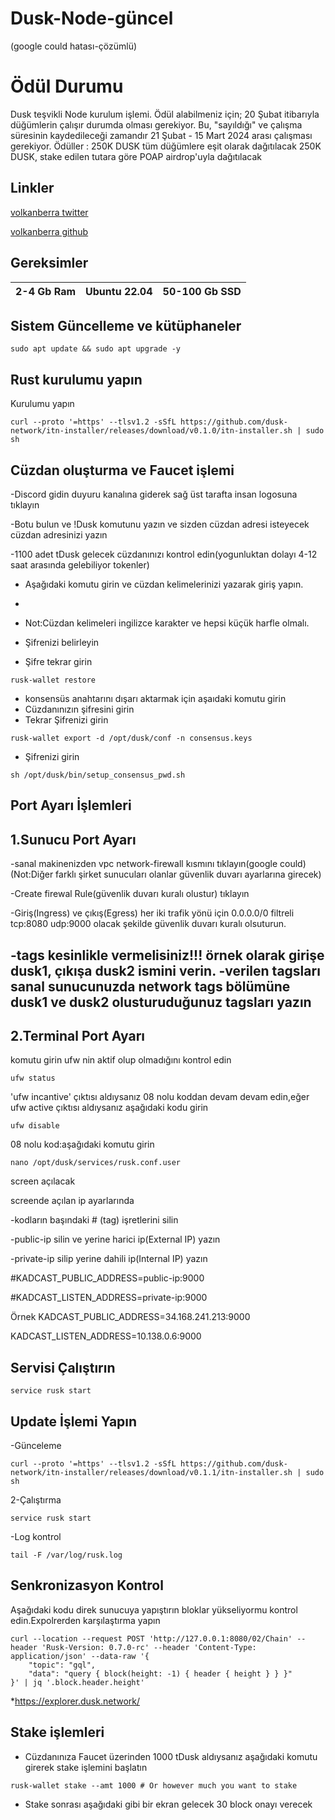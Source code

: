 # Dusk-Node-güncel

(google could hatası-çözümlü)

# Ödül Durumu

Dusk teşvikli Node kurulum işlemi. Ödül alabilmeniz için;
20 Şubat itibarıyla düğümlerin çalışır durumda olması gerekiyor. Bu, "sayıldığı" ve çalışma süresinin kaydedileceği zamandır
21 Şubat - 15 Mart 2024 arası çalışması gerekiyor.
Ödüller :
250K DUSK tüm düğümlere eşit olarak dağıtılacak
250K DUSK, stake edilen tutara göre POAP airdrop'uyla dağıtılacak


## Linkler

 [volkanberra twitter](https://twitter.com/BerraVolkan)

 [volkanberra github](https://github.com/Volkan081)
 
 


## Gereksimler

| 2-4 Gb Ram  | Ubuntu 22.04 |  50-100 Gb SSD | 
| ----------------- | ----------------- | ----------------- |



## Sistem Güncelleme ve kütüphaneler

```shell
sudo apt update && sudo apt upgrade -y
```


## Rust kurulumu yapın  

Kurulumu yapın

```shell
curl --proto '=https' --tlsv1.2 -sSfL https://github.com/dusk-network/itn-installer/releases/download/v0.1.0/itn-installer.sh | sudo sh
```



## Cüzdan oluşturma ve Faucet işlemi 


-Discord gidin duyuru kanalına giderek sağ üst tarafta insan logosuna tıklayın

-Botu bulun ve !Dusk komutunu yazın ve sizden cüzdan adresi isteyecek cüzdan adresinizi yazın

-1100 adet tDusk gelecek cüzdanınızı kontrol edin(yogunluktan dolayı 4-12 saat arasında gelebiliyor tokenler)

- Aşağıdaki komutu girin ve cüzdan kelimelerinizi yazarak giriş yapın.
- 
- Not:Cüzdan kelimeleri ingilizce karakter ve hepsi küçük harfle olmalı.
  
- Şifrenizi belirleyin
  
- Şifre tekrar girin

```shell
rusk-wallet restore
```

- konsensüs anahtarını dışarı aktarmak için aşaıdaki komutu girin
- Cüzdanınızın şifresini girin
- Tekrar Şifrenizi girin


```shell
rusk-wallet export -d /opt/dusk/conf -n consensus.keys
```

- Şifrenizi girin

```shell
sh /opt/dusk/bin/setup_consensus_pwd.sh
```

## Port Ayarı İşlemleri

## 1.Sunucu Port Ayarı

-sanal makinenizden vpc network-firewall kısmını tıklayın(google could) 
(Not:Diğer farklı şirket sunucuları olanlar güvenlik duvarı ayarlarına girecek)

-Create firewal Rule(güvenlik duvarı kuralı olustur) tıklayın

-Giriş(Ingress) ve çıkış(Egress) her iki trafik yönü için 0.0.0.0/0 filtreli  tcp:8080 udp:9000 olacak şekilde güvenlik duvarı kuralı olsuturun.

-tags kesinlikle vermelisiniz!!! örnek olarak girişe dusk1, çıkışa dusk2 ismini verin.
-verilen tagsları sanal sunucunuzda network tags bölümüne dusk1 ve dusk2  olusturuduğunuz tagsları yazın
-
## 2.Terminal Port Ayarı

komutu girin ufw nin aktif olup olmadığını kontrol edin 

```shell
ufw status
```

'ufw incantive' çıktısı aldıysanız 08 nolu koddan devam devam edin,eğer ufw active çıktısı aldıysanız aşağıdaki kodu girin

```shell
ufw disable
```
08 nolu kod:aşağıdaki komutu girin 

```shell
nano /opt/dusk/services/rusk.conf.user
```


screen açılacak 

screende açılan ip ayarlarında 

-kodların başındaki # (tag)  işretlerini silin 

-public-ip silin ve yerine harici ip(External IP) yazın 

-private-ip silip yerine dahili ip(Internal IP) yazın

#KADCAST_PUBLIC_ADDRESS=public-ip:9000

#KADCAST_LISTEN_ADDRESS=private-ip:9000

Örnek
KADCAST_PUBLIC_ADDRESS=34.168.241.213:9000

KADCAST_LISTEN_ADDRESS=10.138.0.6:9000

## Servisi Çalıştırın

```shell
service rusk start
```

## Update İşlemi Yapın


-Günceleme 
```shell
curl --proto '=https' --tlsv1.2 -sSfL https://github.com/dusk-network/itn-installer/releases/download/v0.1.1/itn-installer.sh | sudo sh

```

2-Çalıştırma

```shell
service rusk start

```

-Log kontrol

```shell
tail -F /var/log/rusk.log

```




## Senkronizasyon Kontrol

Aşağıdaki kodu direk sunucuya yapıştırın bloklar yükseliyormu kontrol edin.Expolrerden karşılaştırma yapın

```shell
curl --location --request POST 'http://127.0.0.1:8080/02/Chain' --header 'Rusk-Version: 0.7.0-rc' --header 'Content-Type: application/json' --data-raw '{
    "topic": "gql",
    "data": "query { block(height: -1) { header { height } } }"
}' | jq '.block.header.height'
```

*https://explorer.dusk.network/



## Stake işlemleri

- Cüzdanınıza Faucet üzerinden 1000 tDusk aldıysanız aşağıdaki komutu girerek stake işlemini başlatın

```shell
rusk-wallet stake --amt 1000 # Or however much you want to stake
```

- Stake sonrası aşağıdaki gibi bir ekran gelecek 30 block onayı verecek


